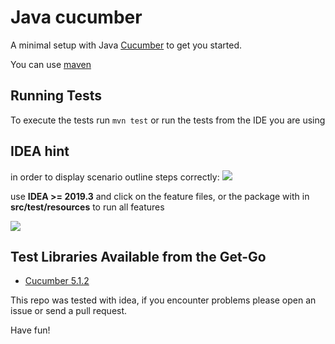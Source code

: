 # Java cucumber

A minimal setup with Java [Cucumber](https://cucumber.io/docs/guides/10-minute-tutorial/) to get you started.

You can use [maven](https://maven.apache.org/)

## Running Tests

To execute the tests run `mvn test` or run the tests from the IDE you are using

## IDEA hint

in order to display scenario outline steps correctly: ![](docs/feature_steps.png)

use **IDEA >= 2019.3** and click on the feature files, or the package with in **src/test/resources** to run all features

![](docs/run_all_features.png)

## Test Libraries Available from the Get-Go

- [Cucumber 5.1.2](https://github.com/cucumber/cucumber-jvm/tree/v5.1.2)

This repo was tested with idea, if you encounter problems please open an issue or send a pull request.

Have fun!
